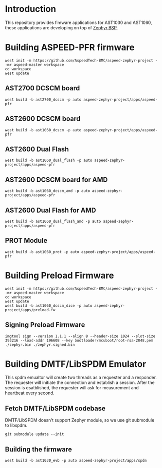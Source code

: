 # Introduction
This repository provides fimware applications for AST1030 and AST1060, these
applications are developing on top of [Zephyr BSP](https://github.com/AspeedTech-BMC/zephyr).


# Building ASPEED-PFR firmware

```
west init -m https://github.com/AspeedTech-BMC/aspeed-zephyr-project --mr aspeed-master workspace
cd workspace
west update
```

## AST2700 DCSCM board

```
west build -b ast2700_dcscm -p auto aspeed-zephyr-project/apps/aspeed-pfr
```

## AST2600 DCSCM board

```
west build -b ast1060_dcscm -p auto aspeed-zephyr-project/apps/aspeed-pfr
```

## AST2600 Dual Flash

```
west build -b ast1060_dual_flash -p auto aspeed-zephyr-project/apps/aspeed-pfr
```

## AST2600 DCSCM board for AMD

```
west build -b ast1060_dcscm_amd -p auto aspeed-zephyr-project/apps/aspeed-pfr
```

## AST2600 Dual Flash for AMD

```
west build -b ast1060_dual_flash_amd -p auto aspeed-zephyr-project/apps/aspeed-pfr
```

## PROT Module

```
west build -b ast1060_prot -p auto aspeed-zephyr-project/apps/aspeed-pfr
```

# Building Preload Firmware

```
west init -m https://github.com/AspeedTech-BMC/aspeed-zephyr-project --mr aspeed-master workspace
cd workspace
west update
west build -b ast1060_dcscm_dice -p auto aspeed-zephyr-project/apps/preload-fw
```

## Signing Preload Firmware

```
imgtool sign --version 1.1.1 --align 8 --header-size 1024 --slot-size 393216 --load-addr 196608 --key bootloader/mcuboot/root-rsa-2048.pem ./zephyr.bin ./zephyr.signed.bin
```

# Building DMTF/LibSPDM Emulator
This spdm emualtor will create two threads as a requester and a responder.
The requester will initiate the connection and establish a session.
After the session is esatblished, the requester will ask for measurement and heartbeat every second.

## Fetch DMTF/LibSPDM codebase
DMTF/LibSPDM doesn't support Zephyr module, so we use git submodule to libspdm.
```
git submodule update --init

```

## Building the firmware
```
west build -b ast1030_evb -p auto aspeed-zephyr-project/apps/spdm
```

